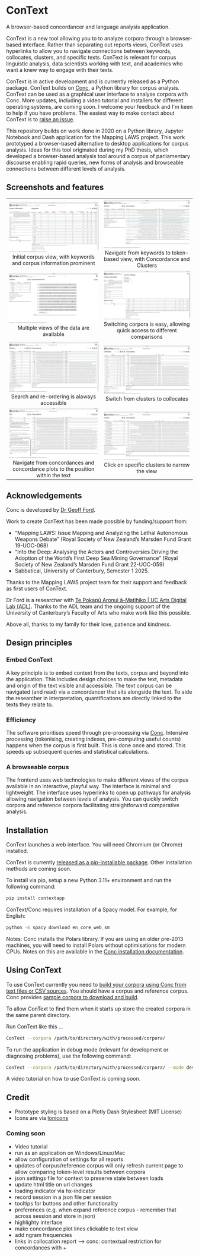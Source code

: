 # ConText

A browser-based concordancer and language analysis application.  

ConText is a new tool allowing you to to analyze corpora through a browser-based interface. Rather than separating out reports views, ConText uses hyperlinks to allow you to navigate connections between keywords, collocates, clusters, and specific texts. ConText is relevant for corpus linguistic analysis, data scientists working with text, and academics who want a knew way to engage with their texts. 

ConText is in active development and is currently released as a Python package. ConText builds on [Conc](https://github.com/polsci/conc), a Python library for corpus analysis. ConText can be used as a graphical user interface to analyse corpora with Conc. More updates, including a video tutorial and installers for different operating systems, are coming soon. I welcome your feedback and I'm keen to help if you have problems. The easiest way to make contact about ConText is to [raise an issue](https://github.com/polsci/ConText/issues/new).

This repository builds on work done in 2020 on a Python library, Jupyter Notebook and Dash application for the Mapping LAWS project. This work prototyped a browser-based alternative to desktop applications for corpus analysis. Ideas for this tool originated during my PhD thesis, which developed a browser-based analysis tool around a corpus of parliamentary discourse enabling rapid queries, new forms of analysis and browseable connections between different levels of analysis.  

## Screenshots and features

| | |
|:-------------------------:|:-------------------------:|
|<img alt="Initial corpus view, with keywords and corpus information prominent" src="https://github.com/polsci/ConText/blob/main/assets/01-corpus-keyness-and-info.png?raw=true">  Initial corpus view, with keywords and corpus information prominent |  <img alt="Navigate from keywords to token-based view, with Concordance and Clusters" src="https://github.com/polsci/ConText/blob/main/assets/02-from-keywords-to-concordance.png?raw=true"> Navigate from keywords to token-based view, with Concordance and Clusters |
|<img alt="Multiple views of the data are available" src="https://github.com/polsci/ConText/blob/main/assets/03-switch-views-concordance-plot.png?raw=true">  Multiple views of the data are available |  <img alt="Switching corpora is easy, allowing quick access to different comparisons" src="https://github.com/polsci/ConText/blob/main/assets/04-switch-corpora.png?raw=true"> Switching corpora is easy, allowing quick access to different comparisons|
|<img alt="Search and re-ordering is alaways accessible" src="https://github.com/polsci/ConText/blob/main/assets/05-searching-for-economy.png?raw=true">  Search and re-ordering is alaways accessible |  <img alt="Switch from clusters to collocates" src="https://github.com/polsci/ConText/blob/main/assets/06-switch-to-view-collocates.png?raw=true"> Switch from clusters to collocates|
|<img alt="Navigate from concordances and concordance plots to the position within the text" src="https://github.com/polsci/ConText/blob/main/assets/07-navigate-the-texts.png?raw=true">  Navigate from concordances and concordance plots to the position within the text |  <img alt="Click on specific clusters to narrow the view" src="https://github.com/polsci/ConText/blob/main/assets/08-narrow-and-focus.png?raw=true"> Click on specific clusters to narrow the view|

## Acknowledgements

Conc is developed by [Dr Geoff Ford](https://geoffford.nz/).

Work to create ConText has been made possible by
funding/support from:

- “Mapping LAWS: Issue Mapping and Analyzing the Lethal Autonomous
  Weapons Debate” (Royal Society of New Zealand’s Marsden Fund Grant
  19-UOC-068)  
- “Into the Deep: Analysing the Actors and Controversies Driving the
  Adoption of the World’s First Deep Sea Mining Governance” (Royal
  Society of New Zealand’s Marsden Fund Grant 22-UOC-059)
- Sabbatical, University of Canterbury, Semester 1 2025.

Thanks to the Mapping LAWS project team for their support and feedback
as first users of ConText.

Dr Ford is a researcher with [Te Pokapū Aronui ā-Matihiko \| UC Arts
Digital Lab (ADL)](https://artsdigitallab.canterbury.ac.nz/). Thanks to
the ADL team and the ongoing support of the University of Canterbury’s
Faculty of Arts who make work like this possible.

Above all, thanks to my family for their love, patience and kindness.

## Design principles

### Embed ConText

A key principle is to embed context from the texts, corpus and beyond into the application. This includes design choices to make the text, metadata and origin of the text visible and accessible. The text corpus can be navigated (and read) via a concordancer that sits alongside the text. To aide the researcher in interpretation, quantifications are directly linked to the texts they relate to. 

### Efficiency

The software prioritises speed through pre-processing via [Conc](https://github.com/polsci/conc). Intensive processing (tokenising, creating indexes, pre-computing useful counts) happens when the corpus is first built. This is done once and stored. This speeds up subsequent queries and statistical calculations. 

### A browseable corpus

The frontend uses web technologies to make different views of the corpus available in an interactive, playful way. The interface is minimal and lightweight. The interface uses hyperlinks to open up pathways for analysis allowing navigation between levels of analysis. You can quickly switch corpora and reference corpora facilitating straightforward comparative analysis.

## Installation

ConText launches a web interface. You will need Chromium (or Chrome) installed.  

ConText is currently [released as a pip-installable package](https://pypi.org/project/contextapp/). Other installation methods are coming soon.  

To install via pip, setup a new Python 3.11+ environment and run the following command:  

```bash
pip install contextapp
```

ConText/Conc requires installation of a Spacy model. For example, for English:  

```bash
python -m spacy download en_core_web_sm
```

Notes: Conc installs the Polars library. If you are using an older pre-2013 machines, you will need to install Polars without optimisations for modern CPUs. Notes on this are available in the [Conc installation documentation](https://geoffford.nz/conc/tutorials/install.html#pre-2013-cpu-install-polars-with-support-for-older-machines).  

## Using ConText

To use ConText currently you need to [build your corpora using Conc from text files or CSV sources](https://geoffford.nz/conc/tutorials/recipes.html). You should have a corpus and reference corpus. Conc provides [sample corpora to download and build](https://geoffford.nz/conc/api/corpora.html#build-sample-corpora).  

To allow ConText to find them when it starts up store the created corpora in the same parent directory.  

Run ConText like this ...  

```bash
ConText --corpora /path/to/directory/with/processed/corpora/
```

To run the application in debug mode (relevant for development or diagnosing problems), use the following command:   

```bash
ConText --corpora /path/to/directory/with/processed/corpora/ --mode development
```

A video tutorial on how to use ConText is coming soon.  

## Credit

- Prototype styling is based on a Plotly Dash Stylesheet (MIT License)  
- Icons are via [Ionicons](https://ionic.io/ionicons)  

### Coming soon

- Video tutorial  
- run as an application on Windows/Linux/Mac  
- allow configuration of settings for all reports  
- updates of corpus/reference corpus will only refresh current page to allow comparing token-level results between corpora  
- json settings file for context to preserve state between loads  
- update html title on url changes  
- loading indicator via hx-indicator  
- record session in a json file per session  
- tooltips for buttons and other functionality  
- preferences (e.g. when expand reference corpus - remember that across session and store in json)  
- highlighty interface  
- make concordance plot lines clickable to text view
- add ngram frequencies
- links in collocation report --> conc: contextual restriction for concordances with +

